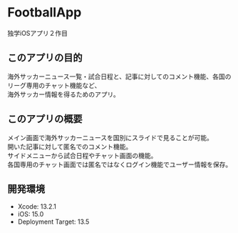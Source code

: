 # FootballApp
独学iOSアプリ２作目

## このアプリの目的
海外サッカーニュース一覧・試合日程と、記事に対してのコメント機能、各国のリーグ専用のチャット機能など、
<br>
海外サッカー情報を得るためのアプリ。

## このアプリの概要
メイン画面で海外サッカーニュースを国別にスライドで見ることが可能。
<br>
開いた記事に対して匿名でのコメント機能。
<br>
サイドメニューから試合日程やチャット画面の機能。
<br>
各国専用のチャット画面では匿名ではなくログイン機能でユーザー情報を保存。

## 開発環境
* Xcode: 13.2.1
* iOS: 15.0
* Deployment Target: 13.5
